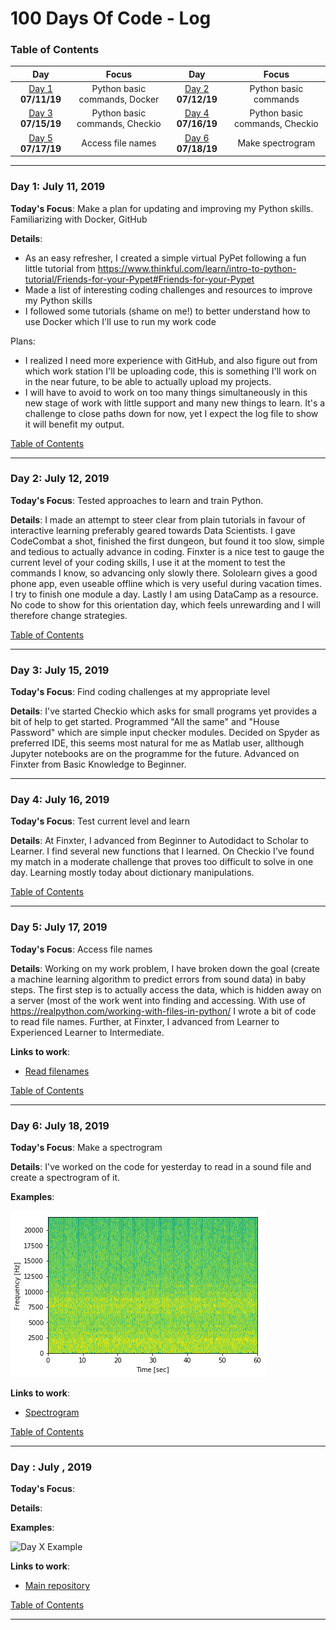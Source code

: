 
# 100 Days Of Code - Log
<a name="toc"></a>
### Table of Contents 
|Day|Focus|Day|Focus|
|:---:|:-----:|:---:|:-----:|
|[Day 1](#day-1) **07/11/19**|Python basic commands, Docker|[Day 2](#day-2) **07/12/19**|Python basic commands|
|[Day 3](#day-3) **07/15/19**|Python basic commands, Checkio|[Day 4](#day-4) **07/16/19**|Python basic commands, Checkio|
|[Day 5](#day-5) **07/17/19**|Access file names|[Day 6](#day-6) **07/18/19**|Make spectrogram|

----------
<a name="day-1"></a>
### Day 1: July 11, 2019

**Today's Focus**: Make a plan for updating and improving my Python skills. Familiarizing with Docker, GitHub

**Details**:

 - As an easy refresher, I created a simple virtual PyPet following a fun little tutorial from https://www.thinkful.com/learn/intro-to-python-tutorial/Friends-for-your-Pypet#Friends-for-your-Pypet
 - Made a list of interesting coding challenges and resources to improve my Python skills
 - I followed some tutorials (shame on me!) to better understand how to use Docker which I'll use to run my work code
 
 Plans: 
 - I realized I need more experience with GitHub, and also figure out from which work station I'll be uploading code, this is something I'll work on in the near future, to be able to actually upload my projects.
 - I will have to avoid to work on too many things simultaneously in this new stage of work with little support and many new things to learn. It's a challenge to close paths down for now, yet I expect the log file to show it will benefit my output.

[Table of Contents](#toc)

----------
 <a name="day-2"></a>
### Day 2: July 12, 2019
**Today's Focus**: Tested approaches to learn and train Python. 

**Details**: I made an attempt to steer clear from plain tutorials in favour of interactive learning preferably geared towards Data Scientists. I gave CodeCombat a shot, finished the first dungeon, but found it too slow, simple and tedious to actually advance in coding. Finxter is a nice test to gauge the current level of your coding skills, I use it at the moment to test the commands I know, so advancing only slowly there. Sololearn gives a good phone app, even useable offline which is very useful during vacation times. I try to finish one module a day. Lastly I am using DataCamp as a resource. No code to show for this orientation day, which feels unrewarding and I will therefore change strategies.

[Table of Contents](#toc)

----------
 <a name="day-3"></a>
### Day 3: July 15, 2019
**Today's Focus**: Find coding challenges at my appropriate level

**Details**: I've started Checkio which asks for small programs yet provides a bit of help to get started. Programmed "All the same" and "House Password" which are simple input checker modules. Decided on Spyder as preferred IDE, this seems most natural for me as Matlab user, allthough Jupyter notebooks are on the programme for the future. Advanced on Finxter from Basic Knowledge to Beginner.

----------
 <a name="day-4"></a>
### Day 4: July 16, 2019
**Today's Focus**: Test current level and learn

**Details**: At Finxter, I advanced from Beginner to Autodidact to Scholar to Learner. I find several new functions that I learned. On Checkio I’ve found my match in a moderate challenge that proves too difficult to solve in one day. Learning mostly today about dictionary manipulations.


[Table of Contents](#toc)

----------
 <a name="day-5"></a>
### Day 5: July 17, 2019
**Today's Focus**: Access file names

**Details**: Working on my work problem, I have broken down the goal (create a machine learning algorithm to predict errors from sound data) in baby steps. The first step is to actually access the data, which is hidden away on a server (most of the work went into finding and accessing. With use of https://realpython.com/working-with-files-in-python/ I wrote a bit of code to read file names. Further, at Finxter, I advanced from Learner to Experienced Learner to Intermediate.

**Links to work**:

 - [Read filenames](https://github.com/Helene-ve/misc/blob/master/ReadFiles.py)

[Table of Contents](#toc)

----------
 <a name="day-6"></a>
### Day 6: July 18, 2019
**Today's Focus**: Make a spectrogram

**Details**: I've worked on the code for yesterday to read in a sound file and create a spectrogram of it. 

**Examples**: 

![Day 6 Example](https://github.com/Helene-ve/misc/blob/master/MyFirstSpec.png)

**Links to work**:

 -  [Spectrogram](https://github.com/Helene-ve/misc/blob/master/VisualizingSpectrogram_example.py)

[Table of Contents](#toc)

----------
 <a name="day-"></a>
### Day : July , 2019
**Today's Focus**: 

**Details**: 

**Examples**: 

![Day X Example](https://raw.githubusercontent.com/xxx)

**Links to work**:

 - [Main repository](https://github.com/heleneveenstra/xxx)


[Table of Contents](#toc)

----------
